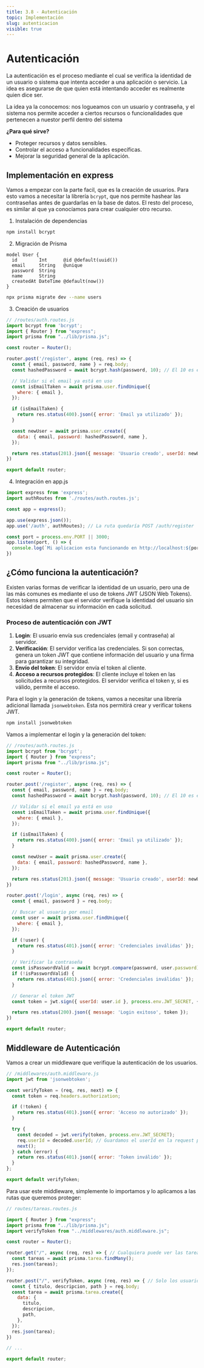 ```yaml
---
title: 3.8 - Autenticación
topic: Implementación
slug: autenticacion
visible: true
---
```


# Autenticación

La autenticación es el proceso mediante el cual se verifica la identidad de un usuario o sistema que intenta acceder a una aplicación o servicio. La idea es asegurarse de que quien está intentando acceder es realmente quien dice ser.

La idea ya la conocemos: nos logueamos con un usuario y contraseña, y el sistema nos permite acceder a ciertos recursos o funcionalidades que pertenecen a nuestor perfil dentro del sistema

**¿Para qué sirve?**
- Proteger recursos y datos sensibles.
- Controlar el acceso a funcionalidades específicas.
- Mejorar la seguridad general de la aplicación.

## Implementación en express

Vamos a empezar con la parte facil, que es la creación de usuarios. Para esto vamos a necesitar la librería `bcrypt`, que nos permite hashear las contraseñas antes de guardarlas en la base de datos. El resto del proceso, es similar al que ya conocíamos para crear cualquier otro recurso.

1. Instalación de dependencias
```bash
npm install bcrypt
```

2. Migración de Prisma
```prisma
model User {
  id        Int      @id @default(uuid())
  email     String   @unique
  password  String
  name      String
  createdAt DateTime @default(now())
}
```

```bash
npx prisma migrate dev --name users
```

3. Creación de usuarios
```js
// /routes/auth.routes.js
import bcrypt from 'bcrypt';
import { Router } from "express";
import prisma from "../lib/prisma.js";

const router = Router();

router.post('/register', async (req, res) => {
  const { email, password, name } = req.body;
  const hashedPassword = await bcrypt.hash(password, 10); // El 10 es el número de rondas de salt

  // Validar si el email ya está en uso
  const isEmailTaken = await prisma.user.findUnique({
    where: { email },
  });

  if (isEmailTaken) {
    return res.status(400).json({ error: 'Email ya utilizado' });
  }

  const newUser = await prisma.user.create({
    data: { email, password: hashedPassword, name },
  });

  return res.status(201).json({ message: 'Usuario creado', userId: newUser.id });
})

export default router;
```

4. Integración en app.js
```js
import express from 'express';
import authRoutes from './routes/auth.routes.js';

const app = express();

app.use(express.json());
app.use('/auth', authRoutes); // La ruta quedaría POST /auth/register

const port = process.env.PORT || 3000;
app.listen(port, () => {
  console.log(`Mi aplicacion esta funcionando en http://localhost:${port}`);
})
```

## ¿Cómo funciona la autenticación?

Existen varias formas de verificar la identidad de un usuario, pero una de las más comunes es mediante el uso de tokens JWT (JSON Web Tokens). Estos tokens permiten que el servidor verifique la identidad del usuario sin necesidad de almacenar su información en cada solicitud.

### Proceso de autenticación con JWT

1. **Login**: El usuario envía sus credenciales (email y contraseña) al servidor.
2. **Verificación**: El servidor verifica las credenciales. Si son correctas, genera un token JWT que contiene información del usuario y una firma para garantizar su integridad.
3. **Envío del token**: El servidor envía el token al cliente.
4. **Acceso a recursos protegidos**: El cliente incluye el token en las solicitudes a recursos protegidos. El servidor verifica el token y, si es válido, permite el acceso.

Para el login y la generación de tokens, vamos a necesitar una librería adicional llamada `jsonwebtoken`. Esta nos permitirá crear y verificar tokens JWT.

```bash
npm install jsonwebtoken
```

Vamos a implementar el login y la generación del token:

```js
// /routes/auth.routes.js
import bcrypt from 'bcrypt';
import { Router } from "express";
import prisma from "../lib/prisma.js";

const router = Router();

router.post('/register', async (req, res) => {
  const { email, password, name } = req.body;
  const hashedPassword = await bcrypt.hash(password, 10); // El 10 es el número de rondas de salt

  // Validar si el email ya está en uso
  const isEmailTaken = await prisma.user.findUnique({
    where: { email },
  });

  if (isEmailTaken) {
    return res.status(400).json({ error: 'Email ya utilizado' });
  }

  const newUser = await prisma.user.create({
    data: { email, password: hashedPassword, name },
  });

  return res.status(201).json({ message: 'Usuario creado', userId: newUser.id });
})

router.post('/login', async (req, res) => {
  const { email, password } = req.body;

  // Buscar al usuario por email
  const user = await prisma.user.findUnique({
    where: { email },
  });

  if (!user) {
    return res.status(401).json({ error: 'Credenciales inválidas' });
  }

  // Verificar la contraseña
  const isPasswordValid = await bcrypt.compare(password, user.password);
  if (!isPasswordValid) {
    return res.status(401).json({ error: 'Credenciales inválidas' });
  }

  // Generar el token JWT
  const token = jwt.sign({ userId: user.id }, process.env.JWT_SECRET, { expiresIn: '1h' });

  return res.status(200).json({ message: 'Login exitoso', token });
})

export default router;
```

## Middleware de Autenticación

Vamos a crear un middleware que verifique la autenticación de los usuarios.

```js
// /middlewares/auth.middleware.js
import jwt from 'jsonwebtoken';

const verifyToken = (req, res, next) => {
  const token = req.headers.authorization;

  if (!token) {
    return res.status(401).json({ error: 'Acceso no autorizado' });
  }

  try {
    const decoded = jwt.verify(token, process.env.JWT_SECRET);
    req.userId = decoded.userId; // Guardamos el userId en la request para usarlo en las rutas
    next();
  } catch (error) {
    return res.status(401).json({ error: 'Token inválido' });
  }
};

export default verifyToken;
```

Para usar este middleware, simplemente lo importamos y lo aplicamos a las rutas que queremos proteger:

```js
// routes/tareas.routes.js

import { Router } from "express";
import prisma from "../lib/prisma.js";
import verifyToken from "../middlewares/auth.middleware.js";

const router = Router();

router.get("/", async (req, res) => { // Cualquiera puede ver las tareas
  const tareas = await prisma.tarea.findMany();
  res.json(tareas);
});

router.post("/", verifyToken, async (req, res) => { // Solo los usuarios autenticados que pasen el middleware pueden crear tareas
  const { titulo, descripcion, path } = req.body;
  const tarea = await prisma.tarea.create({
    data: {
      titulo,
      descripcion,
      path,
    },
  });
  res.json(tarea);
})

// ...

export default router;
```

